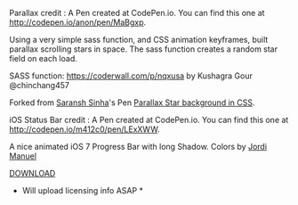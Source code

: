 Parallax credit : A Pen created at CodePen.io. You can find this one at http://codepen.io/anon/pen/MaBgxp.

Using a very simple sass function, and CSS animation keyframes, built parallax scrolling stars in space. The sass function creates a random star field on each load.

SASS function:
https://coderwall.com/p/nqxusa
by Kushagra Gour @chinchang457

Forked from [Saransh Sinha](http://codepen.io/saransh/)'s Pen [Parallax Star background in CSS](http://codepen.io/saransh/pen/BKJun/).

iOS Status Bar credit : A Pen created at CodePen.io. You can find this one at http://codepen.io/m412c0/pen/LExXWW.

 A nice animated iOS 7 Progress Bar with long Shadow.
Colors by <a href="http://drbl.in/jGvu">Jordi Manuel</a>

<a href="http://drbl.in/nspM">DOWNLOAD</a>

* Will upload licensing info ASAP *
